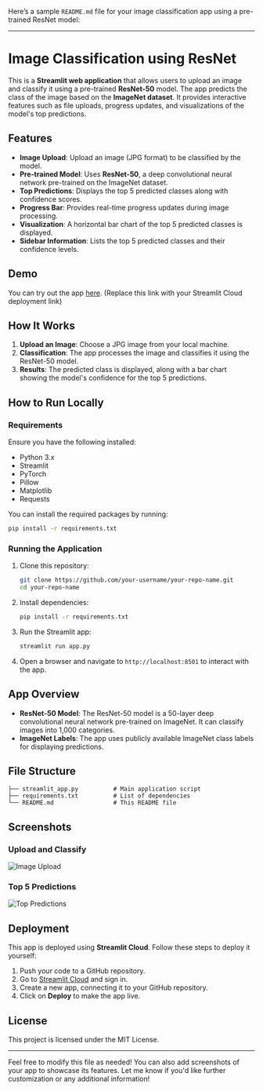 Here’s a sample `README.md` file for your image classification app using a pre-trained ResNet model:

---

# Image Classification using ResNet

This is a **Streamlit web application** that allows users to upload an image and classify it using a pre-trained **ResNet-50** model. The app predicts the class of the image based on the **ImageNet dataset**. It provides interactive features such as file uploads, progress updates, and visualizations of the model's top predictions.

## Features

- **Image Upload**: Upload an image (JPG format) to be classified by the model.
- **Pre-trained Model**: Uses **ResNet-50**, a deep convolutional neural network pre-trained on the ImageNet dataset.
- **Top Predictions**: Displays the top 5 predicted classes along with confidence scores.
- **Progress Bar**: Provides real-time progress updates during image processing.
- **Visualization**: A horizontal bar chart of the top 5 predicted classes is displayed.
- **Sidebar Information**: Lists the top 5 predicted classes and their confidence levels.

## Demo

You can try out the app [here](https://your-streamlit-app-link). (Replace this link with your Streamlit Cloud deployment link)

## How It Works

1. **Upload an Image**: Choose a JPG image from your local machine.
2. **Classification**: The app processes the image and classifies it using the ResNet-50 model.
3. **Results**: The predicted class is displayed, along with a bar chart showing the model's confidence for the top 5 predictions.

## How to Run Locally

### Requirements

Ensure you have the following installed:
- Python 3.x
- Streamlit
- PyTorch
- Pillow
- Matplotlib
- Requests

You can install the required packages by running:

```bash
pip install -r requirements.txt
```

### Running the Application

1. Clone this repository:
   ```bash
   git clone https://github.com/your-username/your-repo-name.git
   cd your-repo-name
   ```

2. Install dependencies:
   ```bash
   pip install -r requirements.txt
   ```

3. Run the Streamlit app:
   ```bash
   streamlit run app.py
   ```

4. Open a browser and navigate to `http://localhost:8501` to interact with the app.

## App Overview

- **ResNet-50 Model**: The ResNet-50 model is a 50-layer deep convolutional neural network pre-trained on ImageNet. It can classify images into 1,000 categories.
- **ImageNet Labels**: The app uses publicly available ImageNet class labels for displaying predictions.

## File Structure

```
├── streamlit_app.py          # Main application script
├── requirements.txt          # List of dependencies
└── README.md                 # This README file
```

## Screenshots

### Upload and Classify

![Image Upload](path-to-your-screenshot.png)

### Top 5 Predictions

![Top Predictions](path-to-your-screenshot.png)

## Deployment

This app is deployed using **Streamlit Cloud**. Follow these steps to deploy it yourself:

1. Push your code to a GitHub repository.
2. Go to [Streamlit Cloud](https://share.streamlit.io/) and sign in.
3. Create a new app, connecting it to your GitHub repository.
4. Click on **Deploy** to make the app live.

## License

This project is licensed under the MIT License.

---

Feel free to modify this file as needed! You can also add screenshots of your app to showcase its features. Let me know if you'd like further customization or any additional information!